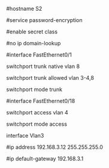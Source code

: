 #hostname S2

#service password-encryption

#enable secret class

#no ip domain-lookup



#interface FastEthernet0/1

 switchport trunk native vlan 8

 switchport trunk allowed vlan 3-4,8

 switchport mode trunk



#interface FastEthernet0/18

 switchport access vlan 4

 switchport mode access

interface Vlan3



 #ip address 192.168.3.12 255.255.255.0



#ip default-gateway 192.168.3.1
